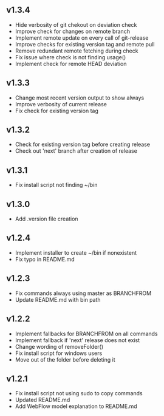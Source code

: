 ## v1.3.4
- Hide verbosity of git chekout on deviation check
- Improve check for changes on remote branch
- Implement remote update on every call of git-release
- Improve checks for existing version tag and remote pull
- Remove redundant remote fetching during check
- Fix issue where check is not finding usage()
- Implement check for remote HEAD deviation

## v1.3.3
- Change most recent version output to show always
- Improve verbosity of current release
- Fix check for existing version tag

## v1.3.2
- Check for existing version tag before creating release
- Check out 'next' branch after creation of release

## v1.3.1
- Fix install script not finding ~/bin

## v1.3.0
- Add .version file creation

## v1.2.4
- Implement installer to create ~/bin if nonexistent
- Fix typo in README.md

## v1.2.3
- Fix commands always using master as BRANCHFROM
- Update README.md with bin path

## v1.2.2
- Implement fallbacks for BRANCHFROM on all commands
- Implement fallback if 'next' release does not exist
- Change wording of removeFolder()
- Fix install script for windows users
- Move out of the folder before deleting it

## v1.2.1
- Fix install script not using sudo to copy commands
- Updated README.md
- Add WebFlow model explanation to README.md

